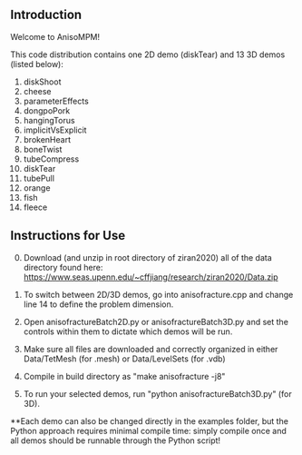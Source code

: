 ## Introduction

Welcome to AnisoMPM!

This code distribution contains one 2D demo (diskTear) and 13 3D demos (listed below):
1. diskShoot
2. cheese
3. parameterEffects
4. dongpoPork
5. hangingTorus
6. implicitVsExplicit
7. brokenHeart
8. boneTwist
9. tubeCompress
10. diskTear
11. tubePull
12. orange
13. fish
14. fleece

## Instructions for Use

0. Download (and unzip in root directory of ziran2020) all of the data directory found here: https://www.seas.upenn.edu/~cffjiang/research/ziran2020/Data.zip

1. To switch between 2D/3D demos, go into anisofracture.cpp and change line 14 to define the problem dimension.

2. Open anisofractureBatch2D.py or anisofractureBatch3D.py and set the controls within them to dictate which demos will be run.

3. Make sure all files are downloaded and correctly organized in either Data/TetMesh (for .mesh) or Data/LevelSets (for .vdb)

4. Compile in build directory as "make anisofracture -j8"

5. To run your selected demos, run "python anisofractureBatch3D.py" (for 3D).


**Each demo can also be changed directly in the examples folder, but the Python approach requires minimal
compile time: simply compile once and all demos should be runnable through the Python script! 


